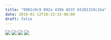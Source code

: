 ```yaml
---
title: "9902c0c9 B92a 439b A53f 65201319c1ba"
date: 2019-01-12T10:15:33-08:00
draft: false
---
```


![](https://d17enza3bfujl8.cloudfront.net/L1000129.jpg)
![](https://d17enza3bfujl8.cloudfront.net/L1000130.jpg)
![](https://d17enza3bfujl8.cloudfront.net/L1000150.jpg)
![](https://d17enza3bfujl8.cloudfront.net/L1000141.jpg)
